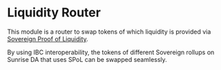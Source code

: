 # Liquidity Router

This module is a router to swap tokens of which liquidity is provided via [Sovereign Proof of Liquidity](../sunrise/spol.md).

By using IBC interoperability, the tokens of different Sovereign rollups on Sunrise DA that uses SPoL can be swapped seamlessly.
